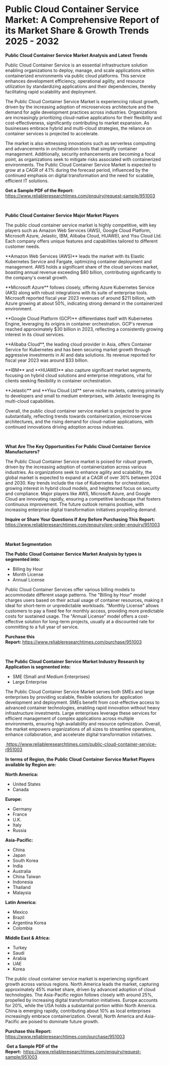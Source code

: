 <p><h1>Public Cloud Container Service Market: A Comprehensive Report of its Market Share & Growth Trends 2025 - 2032</h1></p><p><strong>Public Cloud Container Service Market Analysis and Latest Trends</strong></p>
<p><p>Public Cloud Container Service is an essential infrastructure solution enabling organizations to deploy, manage, and scale applications within containerized environments via public cloud platforms. This service enhances development efficiency, operational agility, and resource utilization by standardizing applications and their dependencies, thereby facilitating rapid scalability and deployment.</p><p>The Public Cloud Container Service Market is experiencing robust growth, driven by the increasing adoption of microservices architecture and the demand for agile development practices across industries. Organizations are increasingly prioritizing cloud-native applications for their flexibility and cost-effectiveness, significantly contributing to market expansion. As businesses embrace hybrid and multi-cloud strategies, the reliance on container services is projected to accelerate.</p><p>The market is also witnessing innovations such as serverless computing and advancements in orchestration tools that simplify container management. Additionally, security enhancements are becoming a focal point, as organizations seek to mitigate risks associated with containerized environments. The Public Cloud Container Service Market is expected to grow at a CAGR of 4.1% during the forecast period, influenced by the continued emphasis on digital transformation and the need for scalable, efficient IT solutions.</p></p>
<p><strong>Get a Sample PDF of the Report:&nbsp;</strong> <a href="https://www.reliableresearchtimes.com/enquiry/request-sample/951003?utm_campaign=3385&utm_medium=2&utm_source=Github&utm_content=ia&utm_term=19042025&utm_id=public-cloud-container-service">https://www.reliableresearchtimes.com/enquiry/request-sample/951003</a></p>
<p>&nbsp;</p>
<p><strong>Public Cloud Container Service Major Market Players</strong></p>
<p><p>The public cloud container service market is highly competitive, with key players such as Amazon Web Services (AWS), Google Cloud Platform, Microsoft Azure, Jelastic, IBM, Alibaba Cloud, HUAWEI, and Yisu Cloud Ltd. Each company offers unique features and capabilities tailored to different customer needs.</p><p>**Amazon Web Services (AWS)** leads the market with its Elastic Kubernetes Service and Fargate, optimizing container deployment and management. AWS holds a significant share of the cloud services market, boasting annual revenue exceeding $80 billion, contributing significantly to the company's overall growth.</p><p>**Microsoft Azure** follows closely, offering Azure Kubernetes Service (AKS) along with robust integrations with its suite of enterprise tools. Microsoft reported fiscal year 2023 revenues of around $211 billion, with Azure growing at about 50%, indicating strong demand in the containerized environment.</p><p>**Google Cloud Platform (GCP)** differentiates itself with Kubernetes Engine, leveraging its origins in container orchestration. GCP's revenue reached approximately $30 billion in 2023, reflecting a consistently growing interest in its cloud services.</p><p>**Alibaba Cloud**, the leading cloud provider in Asia, offers Container Service for Kubernetes and has been securing market growth through aggressive investments in AI and data solutions. Its revenue reported for fiscal year 2023 was around $33 billion.</p><p>**IBM** and **HUAWEI** also capture significant market segments, focusing on hybrid cloud solutions and enterprise integrations, vital for clients seeking flexibility in container orchestration.</p><p>**Jelastic** and **Yisu Cloud Ltd** serve niche markets, catering primarily to developers and small to medium enterprises, with Jelastic leveraging its multi-cloud capabilities. </p><p>Overall, the public cloud container service market is projected to grow substantially, reflecting trends towards containerization, microservices architectures, and the rising demand for cloud-native applications, with continued innovations driving adoption across industries.</p></p>
<p>&nbsp;</p>
<p><strong>What Are The Key Opportunities For Public Cloud Container Service Manufacturers?</strong></p>
<p><p>The Public Cloud Container Service market is poised for robust growth, driven by the increasing adoption of containerization across various industries. As organizations seek to enhance agility and scalability, the global market is expected to expand at a CAGR of over 30% between 2024 and 2030. Key trends include the rise of Kubernetes for orchestration, growing interest in hybrid cloud models, and heightened focus on security and compliance. Major players like AWS, Microsoft Azure, and Google Cloud are innovating rapidly, ensuring a competitive landscape that fosters continuous improvement. The future outlook remains positive, with increasing enterprise digital transformation initiatives propelling demand.</p></p>
<p><strong>Inquire or Share Your Questions If Any Before Purchasing This Report:</strong> <a href="https://www.reliableresearchtimes.com/enquiry/pre-order-enquiry/951003?utm_campaign=3385&utm_medium=2&utm_source=Github&utm_content=ia&utm_term=19042025&utm_id=public-cloud-container-service">https://www.reliableresearchtimes.com/enquiry/pre-order-enquiry/951003</a></p>
<p>&nbsp;</p>
<p><strong>Market Segmentation</strong></p>
<p><strong>The Public Cloud Container Service Market Analysis by types is segmented into:</strong></p>
<p><ul><li>Billing by Hour</li><li>Month License</li><li>Annual License</li></ul></p>
<p><p>Public Cloud Container Services offer various billing models to accommodate different usage patterns. The "Billing by Hour" model charges users based on their actual usage of container resources, making it ideal for short-term or unpredictable workloads. "Monthly License" allows customers to pay a fixed fee for monthly access, providing more predictable costs for sustained usage. The "Annual License" model offers a cost-effective solution for long-term projects, usually at a discounted rate for committing to a full year of service.</p></p>
<p><strong>Purchase this Report:&nbsp;</strong><a href="https://www.reliableresearchtimes.com/purchase/951003?utm_campaign=3385&utm_medium=2&utm_source=Github&utm_content=ia&utm_term=19042025&utm_id=public-cloud-container-service">https://www.reliableresearchtimes.com/purchase/951003</a></p>
<p>&nbsp;</p>
<p><strong>The Public Cloud Container Service Market Industry Research by Application is segmented into:</strong></p>
<p><ul><li>SME (Small and Medium Enterprises)</li><li>Large Enterprise</li></ul></p>
<p><p>The Public Cloud Container Service Market serves both SMEs and large enterprises by providing scalable, flexible solutions for application development and deployment. SMEs benefit from cost-effective access to advanced container technologies, enabling rapid innovation without heavy infrastructure investments. Large enterprises leverage these services for efficient management of complex applications across multiple environments, ensuring high availability and resource optimization. Overall, the market empowers organizations of all sizes to streamline operations, enhance collaboration, and accelerate digital transformation initiatives.</p></p>
<p><a href="https://www.reliableresearchtimes.com/public-cloud-container-service-r951003?utm_campaign=3385&utm_medium=2&utm_source=Github&utm_content=ia&utm_term=19042025&utm_id=public-cloud-container-service">&nbsp;https://www.reliableresearchtimes.com/public-cloud-container-service-r951003</a></p>
<p><strong>In terms of Region, the Public Cloud Container Service Market Players available by Region are:</strong></p>
<p>
    <p> <strong> North America: </strong>
        <ul>
            <li>United States</li>
            <li>Canada</li>
        </ul>
        </p> 
    <p> <strong> Europe: </strong>
        <ul>
            <li>Germany</li>
            <li>France</li>
            <li>U.K.</li>
            <li>Italy</li>
            <li>Russia</li>
        </ul>
        </p> 
    <p> <strong> Asia-Pacific: </strong>
        <ul>
            <li>China</li>
            <li>Japan</li>
            <li>South Korea</li>
            <li>India</li>
            <li>Australia</li>
            <li>China Taiwan</li>
            <li>Indonesia</li>
            <li>Thailand</li>
            <li>Malaysia</li>
        </ul>
        </p> 
    <p> <strong> Latin America: </strong>
        <ul>
            <li>Mexico</li>
            <li>Brazil</li>
            <li>Argentina Korea</li>
            <li>Colombia</li>
        </ul>
        </p> 
    <p> <strong> Middle East & Africa: </strong>
        <ul>
            <li>Turkey</li>
            <li>Saudi</li>
            <li>Arabia</li>
            <li>UAE</li>
            <li>Korea</li>
        </ul>
    </p>
    </p>
<p><p>The public cloud container service market is experiencing significant growth across various regions. North America leads the market, capturing approximately 45% market share, driven by advanced adoption of cloud technologies. The Asia-Pacific region follows closely with around 25%, propelled by increasing digital transformation initiatives. Europe accounts for 20%, while the USA holds a substantial portion within North America. China is emerging rapidly, contributing about 10% as local enterprises increasingly embrace containerization. Overall, North America and Asia-Pacific are poised to dominate future growth.</p></p>
<p><strong>Purchase this Report: </strong><a href="https://www.reliableresearchtimes.com/purchase/951003?utm_campaign=3385&utm_medium=2&utm_source=Github&utm_content=ia&utm_term=19042025&utm_id=public-cloud-container-service">https://www.reliableresearchtimes.com/purchase/951003</a></p>
<p>&nbsp;<strong>Get a Sample PDF of the Report:&nbsp;&nbsp;</strong><a href="https://www.reliableresearchtimes.com/enquiry/request-sample/951003?utm_campaign=3385&utm_medium=2&utm_source=Github&utm_content=ia&utm_term=19042025&utm_id=public-cloud-container-service">https://www.reliableresearchtimes.com/enquiry/request-sample/951003</a></p>
<p><strong></strong></p>
<p><p></p><p></p><p></p></p>